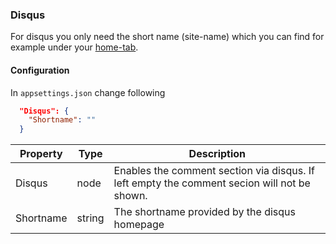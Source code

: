 ### Disqus

For disqus you only need the short name (site-name) which you can find for example under your [home-tab](https://disqus.com/home/).

#### Configuration

In `appsettings.json` change following

```json
  "Disqus": {
    "Shortname": ""
  }
```

| Property  | Type   | Description                                                                                 |
| --------- | ------ | ------------------------------------------------------------------------------------------- |
| Disqus    | node   | Enables the comment section via disqus. If left empty the comment secion will not be shown. |
| Shortname | string | The shortname provided by the disqus homepage                                               |
